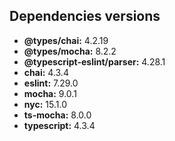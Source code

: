 ## Dependencies versions

- **@types/chai:** 4.2.19
- **@types/mocha:** 8.2.2
- **@typescript-eslint/parser:** 4.28.1
- **chai:** 4.3.4
- **eslint:** 7.29.0
- **mocha:** 9.0.1
- **nyc:** 15.1.0
- **ts-mocha:** 8.0.0
- **typescript:** 4.3.4

